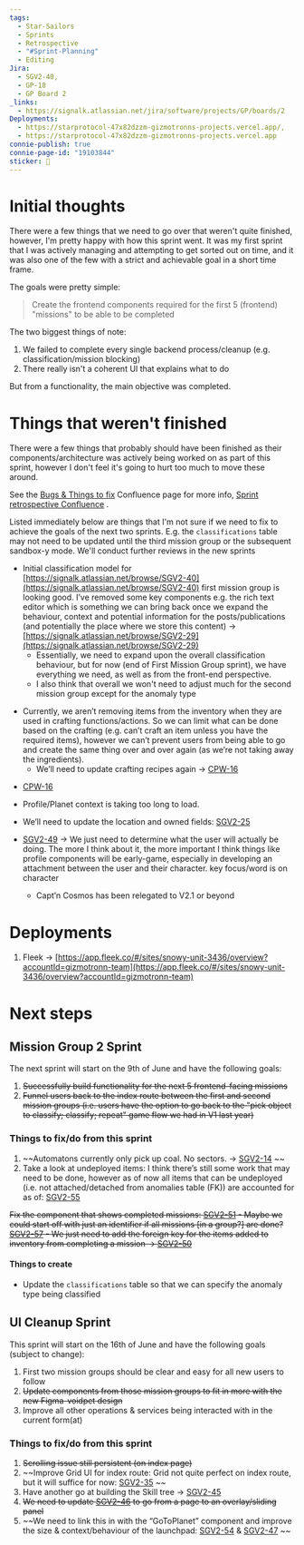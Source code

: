 ```yaml
---
tags:
  - Star-Sailors
  - Sprints
  - Retrospective
  - "#Sprint-Planning"
  - Editing
Jira:
  - SGV2-40,
  - GP-18
  - GP Board 2
_links:
  - https://signalk.atlassian.net/jira/software/projects/GP/boards/2
Deployments:
  - https://starprotocol-47x82dzzm-gizmotronns-projects.vercel.app/,
  - https://starprotocol-47x82dzzm-gizmotronns-projects.vercel.app
connie-publish: true
connie-page-id: "19103844"
sticker: 🔦
---
```

# Initial thoughts
There were a few things that we need to go over that weren't quite finished, however, I'm pretty happy with how this sprint went. It was my first sprint that I was actively managing and attempting to get sorted out on time, and it was also one of the few with a strict and achievable goal in a short time frame.

The goals were pretty simple:
> Create the frontend components required for the first 5 (frontend) "missions" to be able to be completed

The two biggest things of note:
1. We failed to complete every single backend process/cleanup (e.g. classification/mission blocking)
2. There really isn't a coherent UI that explains what to do

But from a functionality, the main objective was completed.

# Things that weren't finished
There were a few things that probably should have been finished as their components/architecture was actively being worked on as part of this sprint, however I don't feel it's going to hurt too much to move these around.

See the [Bugs & Things to fix](https://signalk.atlassian.net/wiki/spaces/SSV/pages/edit-v2/1769476) Confluence page for more info, [Sprint retrospective Confluence](https://signalk.atlassian.net/wiki/pages/viewpage.action?pageId=19136529) .

Listed immediately below are things that I'm not sure if we need to fix to achieve the goals of the next two sprints. E.g. the `classifications` table may not need to be updated until the third mission group or the subsequent sandbox-y mode. We'll conduct further reviews in the new sprints

- Initial classification model for [https://signalk.atlassian.net/browse/SGV2-40](https://signalk.atlassian.net/browse/SGV2-40) first mission group is looking good. I’ve removed some key components e.g. the rich text editor which is something we can bring back once we expand the behaviour, context and potential information for the posts/publications (and potentially the place where we store this content) → [https://signalk.atlassian.net/browse/SGV2-29](https://signalk.atlassian.net/browse/SGV2-29)
    - Essentially, we need to expand upon the overall classification behaviour, but for now (end of First Mission Group sprint), we have everything we need, as well as from the front-end perspective.
    - I also think that overall we won't need to adjust much for the second mission group except for the anomaly type

* Currently, we aren’t removing items from the inventory when they are used in crafting functions/actions. So we can limit what can be done based on the crafting (e.g. can’t craft an item unless you have the required items), however we can’t prevent users from being able to go and create the same thing over and over again (as we’re not taking away the ingredients).
	* We’ll need to update crafting recipes again → [CPW-16](https://signalk.atlassian.net/browse/CPW-16)

- [CPW-16](https://signalk.atlassian.net/browse/CPW-16) 
* Profile/Planet context is taking too long to load.
- We’ll need to update the location and owned fields: [SGV2-25](https://signalk.atlassian.net/browse/SGV2-25) 

- [SGV2-49](https://signalk.atlassian.net/browse/SGV2-49) → We just need to determine what the user will actually be doing. The more I think about it, the more important I think things like profile components will be early-game, especially in developing an attachment between the user and their character. key focus/word is on character
    - Capt’n Cosmos has been relegated to V2.1 or beyond



# Deployments

1. Fleek → [https://app.fleek.co/#/sites/snowy-unit-3436/overview?accountId=gizmotronn-team](https://app.fleek.co/#/sites/snowy-unit-3436/overview?accountId=gizmotronn-team)

# Next steps
## Mission Group 2 Sprint
The next sprint will start on the 9th of June and have the following goals:
1. ~~Successfully build functionality for the next 5 frontend-facing missions~~
2. ~~Funnel users back to the index route between the first and second mission groups (i.e. users have the option to go back to the "pick object to classify; classify; repeat" game flow we had in V1 last year)~~

### Things to fix/do from this sprint
1. ~~Automatons currently only pick up coal. No sectors. → [SGV2-14](https://signalk.atlassian.net/browse/SGV2-14) ~~
2. Take a look at undeployed items: I think there’s still some work that may need to be done, however as of now all items that can be undeployed (i.e. not attached/detached from anomalies table (FK)) are accounted for as of: [SGV2-55](https://signalk.atlassian.net/jira/software/projects/SGV2/boards/8?selectedIssue=SGV2-55)

~~Fix the component that shows completed missions: [SGV2-51](https://signalk.atlassian.net/jira/software/projects/SGV2/boards/8?selectedIssue=SGV2-51)
    - Maybe we could start off with just an identifier if all missions [in a group?] are done? [SGV2-57](https://signalk.atlassian.net/jira/software/projects/SGV2/boards/8?selectedIssue=SGV2-57)
    -  We just need to add the foreign key for the items added to inventory from completing a mission → [SGV2-50](https://signalk.atlassian.net/browse/SGV2-50)~~

#### Things to create
* Update the `classifications` table so that we can specify the anomaly type being classified

## UI Cleanup Sprint
This sprint will start on the 16th of June and have the following goals (subject to change):
1. First two mission groups should be clear and easy for all new users to follow
2. ~~Update components from those mission groups to fit in more with the new Figma-voidpet design~~
3. Improve all other operations & services being interacted with in the current form(at)

### Things to fix/do from this sprint
1. ~~Scrolling issue still persistent (on index page)~~
2. ~~Improve Grid UI for index route: Grid not quite perfect on index route, but it will suffice for now: [SGV2-35](https://signalk.atlassian.net/browse/SGV2-35) ~~
3. Have another go at building the Skill tree → [SGV2-45](https://signalk.atlassian.net/jira/software/projects/SGV2/boards/8?selectedIssue=SGV2-45)
4. ~~We need to update [SGV2-46](https://signalk.atlassian.net/jira/software/projects/SGV2/boards/8?selectedIssue=SGV2-46) to go from a page to an overlay/sliding panel~~
5. ~~We need to link this in with the “GoToPlanet” component and improve the size & context/behaviour of the launchpad: [SGV2-54](https://signalk.atlassian.net/browse/SGV2-54) & [SGV2-47](https://signalk.atlassian.net/browse/SGV2-47) ~~
